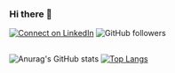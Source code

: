 ### Hi there 👋
[![Connect on LinkedIn](https://img.shields.io/badge/--linkedin?label=LinkedIn&logo=LinkedIn&style=social)](https://www.linkedin.com/in/serdaraksoy1/)
![GitHub followers](https://img.shields.io/github/followers/drokbers?style=social)



##
![Anurag's GitHub stats](https://github-readme-stats.vercel.app/api?username=drokbers&show_icons=true&theme=radical)
[![Top Langs](https://github-readme-stats.vercel.app/api/top-langs/?username=drokbers&show_icons=true&theme=radical)](https://github.com/anuraghazra/github-readme-stats)


